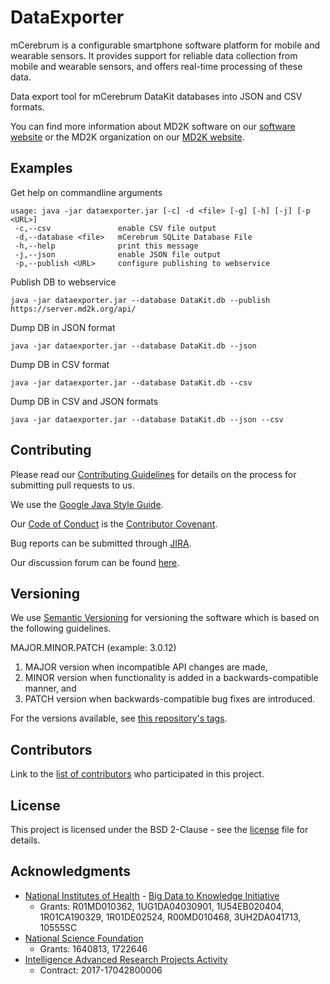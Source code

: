 # DataExporter

mCerebrum is a configurable smartphone software platform for mobile and wearable sensors. It provides support for reliable data collection from mobile and wearable sensors, and offers real-time processing of these data.

Data export tool for mCerebrum DataKit databases into JSON and CSV formats.

You can find more information about MD2K software on our [software website](https://md2k.org/software) or the MD2K organization on our [MD2K website](https://md2k.org/).

## Examples
Get help on commandline arguments
```
usage: java -jar dataexporter.jar [-c] -d <file> [-g] [-h] [-j] [-p <URL>]
 -c,--csv               enable CSV file output
 -d,--database <file>   mCerebrum SQLite Database File
 -h,--help              print this message
 -j,--json              enable JSON file output
 -p,--publish <URL>     configure publishing to webservice
```

Publish DB to webservice
```
java -jar dataexporter.jar --database DataKit.db --publish https://server.md2k.org/api/
```

Dump DB in JSON format
```
java -jar dataexporter.jar --database DataKit.db --json
```

Dump DB in CSV format
```
java -jar dataexporter.jar --database DataKit.db --csv
```

Dump DB in CSV and JSON formats
```
java -jar dataexporter.jar --database DataKit.db --json --csv
```

## Contributing
Please read our [Contributing Guidelines](https://md2k.org/software/under-the-hood/contributing) for details on the process for submitting pull requests to us.

We use the [Google Java Style Guide](https://google.github.io/styleguide/javaguide.html).

Our [Code of Conduct](https://md2k.org/software/CodeofConduct) is the [Contributor Covenant](https://www.contributor-covenant.org/).

Bug reports can be submitted through [JIRA](https://md2korg.atlassian.net/secure/Dashboard.jspa).

Our discussion forum can be found [here](https://discuss.md2k.org/).

## Versioning

We use [Semantic Versioning](https://semver.org/) for versioning the software which is based on the following guidelines.

MAJOR.MINOR.PATCH (example: 3.0.12)

  1. MAJOR version when incompatible API changes are made,
  2. MINOR version when functionality is added in a backwards-compatible manner, and
  3. PATCH version when backwards-compatible bug fixes are introduced.

For the versions available, see [this repository's tags](https://github.com/MD2Korg/DataExporter/tags).

## Contributors

Link to the [list of contributors](https://github.com/MD2Korg/DataExporter/graphs/contributors) who participated in this project.

## License

This project is licensed under the BSD 2-Clause - see the [license](https://md2k.org/software-under-the-hood/software-uth-license) file for details.

## Acknowledgments

* [National Institutes of Health](https://www.nih.gov/) - [Big Data to Knowledge Initiative](https://datascience.nih.gov/bd2k)
  * Grants: R01MD010362, 1UG1DA04030901, 1U54EB020404, 1R01CA190329, 1R01DE02524, R00MD010468, 3UH2DA041713, 10555SC
* [National Science Foundation](https://www.nsf.gov/)
  * Grants: 1640813, 1722646
* [Intelligence Advanced Research Projects Activity](https://www.iarpa.gov/)
  * Contract: 2017-17042800006
